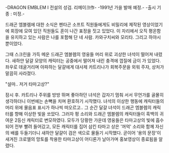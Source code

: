 -DRAGON EMBLEM I 전설의 성검. 리메이크作- 
-1991년 가을 발매 예정.- 
-출시 기종 : 미정.- 

드래곤 엠블렘에 대한 소식은 펜타곤 소프트 직원들에게도 비밀리에 제작된 영상이었기에 회장에 모여 있던 직원들도 혼이 나간 표정을 짓고 있었다.
이 자리에서 오직 평온함을 유지하고 있는 사람은 나를 포함해 단 네 사람.
카와구치씨와 모리타. 그리고 하야시 뿐이었다.

그때 스크린을 가득 메운 드래곤 엠블렘의 영웅들 머리 위로 괴상한 녀석이 떨어져 내렸다.
새하얀 달걀 모양의 캐릭터는 공중에서 떨어져 내린 충격에 껍질에 금이 가 있었다.
좌우로 데굴거리며 아파하는 달걀에게 대사제 카트리나가 회복주문을 외워 주자, 상처가 말끔히 사라졌다.

"설마.. 저거 타마고상?" 

잠시 후. 카트리나 주위를 방방 뛰며 좋아하던 녀석은 갑자기 멈춰 서서 무언가를 골몰히 생각하더니 이번에는 손뼉을 치며 환호하기 시작했다.
녀석의 이상한 행동에 캐릭터들의 머리 위에 물음표 표시가 하나씩 떠오르고..
그 순간 달걀 녀석이 드래곤 엠블렘의 캐릭터를 향해 이상한 빛을 쏘았다.
그러자 펑 소리와 드래곤 엠블렘의 캐릭터들이 흑백의 귀여운 2등신 캐릭터로 변모하였다.
모두가 당황한 가운데 영웅들은 타마고상의 빛에 흡수되어 전부 빨려 들어갔고, 모든 캐릭터를 집어 삼킨 타마고 상은 '꺼억' 소리와 함께 자신의 배를 두들기더니 새하얀 달걀이 검은 색으로 물들기 시작했다.
곧이어 '용의 문장'이 새겨진 크로엘의 망토를 착용한 타마고상이 어디론가 날아가며 홍보영상이 종료됨을 알렸다.